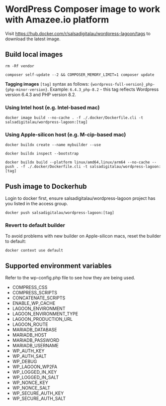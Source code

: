 # WordPress Composer image to work with Amazee.io platform

Visit https://hub.docker.com/r/salsadigitalau/wordpress-lagoon/tags to 
download the latest image.

## Build local images

`rm -Rf vendor`

`composer self-update --2 && COMPOSER_MEMORY_LIMIT=1 composer update`

**Tagging images**
`[tag]` syntax as follows: `{wordpress-full-version}_php-{php-minor-version}`. Example: `6.4.3_php-8.2` - this tag reflects
Wordpress version 6.4.3 and PHP version 8.2.

### Using Intel host (e.g. Intel-based mac)

`docker image build --no-cache . -f ./.docker/Dockerfile.cli -t salsadigitalau/wordpress-lagoon:[tag]`

### Using Apple-silicon host (e.g. M-cip-based mac)
`docker buildx create --name mybuilder --use`

`docker buildx inspect --bootstrap`

`docker buildx build --platform linux/amd64,linux/arm64 --no-cache --push . -f ./.docker/Dockerfile.cli -t salsadigitalau/wordpress-lagoon:[tag]`

## Push image to Dockerhub
Login to docker first, ensure salsadigitalau/wordpress-lagoon project
has you listed in the access group.

`docker push salsadigitalau/wordpress-lagoon:[tag]`

### Revert to default builder

To avoid problems with new builder on Apple-silicon macs, reset the builder to default:

`docker context use default`

## Supported environment variables

Refer to the wp-config.php file to see how they are being used.

* COMPRESS_CSS
* COMPRESS_SCRIPTS
* CONCATENATE_SCRIPTS
* ENABLE_WP_CACHE
* LAGOON_ENVIRONMENT
* LAGOON_ENVIRONMENT_TYPE
* LAGOON_PRODUCTION_URL
* LAGOON_ROUTE
* MARIADB_DATABASE
* MARIADB_HOST
* MARIADB_PASSWORD
* MARIADB_USERNAME
* WP_AUTH_KEY
* WP_AUTH_SALT
* WP_DEBUG
* WP_LAGOON_WP2FA
* WP_LOGGED_IN_KEY
* WP_LOGGED_IN_SALT
* WP_NONCE_KEY
* WP_NONCE_SALT
* WP_SECURE_AUTH_KEY
* WP_SECURE_AUTH_SALT

